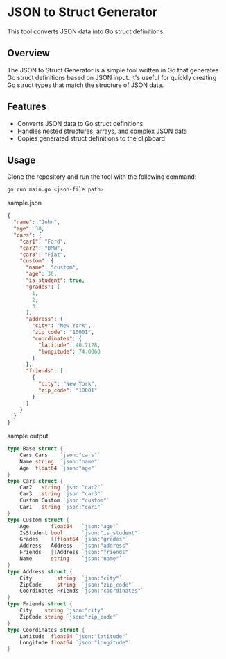 # JSON to Struct Generator

This tool converts JSON data into Go struct definitions.

## Overview

The JSON to Struct Generator is a simple tool written in Go that generates Go struct definitions based on JSON input. It's useful for quickly creating Go struct types that match the structure of JSON data.

## Features

- Converts JSON data to Go struct definitions
- Handles nested structures, arrays, and complex JSON data
- Copies generated struct definitions to the clipboard

## Usage

Clone the repository and run the tool with the following command:

```bash
go run main.go <json-file path>
```

sample.json
```json
{
  "name": "John",
  "age": 30,
  "cars": {
    "car1": "Ford",
    "car2": "BMW",
    "car3": "Fiat",
    "custom": {
      "name": "custom",
      "age": 30,
      "is_student": true,
      "grades": [
        1,
        2,
        3
      ],
      "address": {
        "city": "New York",
        "zip_code": "10001",
        "coordinates": {
          "latitude": 40.7128,
          "longitude": 74.0060
        }
      },
      "friends": [
        {
          "city": "New York",
          "zip_code": "10001"
        }
      ]
    }
  }
}
```

sample output
```go
type Base struct {
	Cars Cars    `json:"cars"`
	Name string  `json:"name"`
	Age  float64 `json:"age"`
}
type Cars struct {
	Car2   string `json:"car2"`
	Car3   string `json:"car3"`
	Custom Custom `json:"custom"`
	Car1   string `json:"car1"`
}
type Custom struct {
	Age       float64   `json:"age"`
	IsStudent bool      `json:"is_student"`
	Grades    []float64 `json:"grades"`
	Address   Address   `json:"address"`
	Friends   []Address `json:"friends"`
	Name      string    `json:"name"`
}
type Address struct {
	City        string  `json:"city"`
	ZipCode     string  `json:"zip_code"`
	Coordinates Friends `json:"coordinates"`
}
type Friends struct {
	City    string `json:"city"`
	ZipCode string `json:"zip_code"`
}
type Coordinates struct {
	Latitude  float64 `json:"latitude"`
	Longitude float64 `json:"longitude"`
}
```


